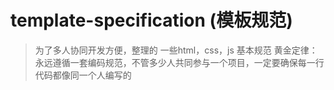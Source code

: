 # template-specification (模板规范)
> 为了多人协同开发方便，整理的 一些html，css，js 基本规范
> 黄金定律：永远遵循一套编码规范，不管多少人共同参与一个项目，一定要确保每一行代码都像同一个人编写的
